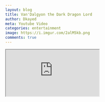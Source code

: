 ```yaml
---
layout: blog
title: Van'Dalgyon the Dark Dragon Lord
author: Dkayed
meta: Youtube Video
categories: entertainment
image: https://i.imgur.com/2alM5kb.png
comments: true
---
```



<div class="embed-responsive embed-responsive-16by9">
  <iframe class="embed-responsive-item" src="https://www.youtube.com/embed/3F3cjyybrO8" allowfullscreen></iframe>
</div>
